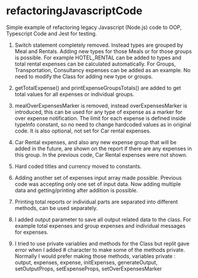 # refactoringJavascriptCode
Simple example of refactoring legacy Javascript (Node.js) code to OOP, Typescript Code and Jest for testing.

1. Switch statement completely removed. Instead types are grouped by Meal and Rentals. Adding new types for those Meals or for those groups is possible. For example HOTEL_RENTAL can be added to types and total rental expenses can be calculated automatically. For Groups, Transportation, Consultancy expenses can be added as an example. No need to modify the Class for adding new type or groups.

2. getTotalExpense() and printExpenseGroupsTotals() are added to get total values for all expenses or individual groups.

3. mealOverExpensesMarker is removed, instead overExpensesMarker is introduced, this can be used for any type of expense as a marker for over expense notification. The limit for each expense is defined inside typeInfo constant, so no need to change hardcoded values as in original code. It is also optional, not set for Car rental expenses.

4. Car Rental expenses, and also any new expense group that will be added in the future, are shown on the report if there are any expenses in this group. In the previous code, Car Rental expenses were not shown.

5. Hard coded titles and currency moved to constants.

6. Adding another set of expenses input array made possible. Previous code was accepting only one set of input data. Now adding multiple data and getting/printing after addition is possible.

7. Printing total reports or individual parts are separated into different methods, can be used separately.

8. I added output parameter to save all output related data to the class. For example total expenses and group expenses and individual messages for expenses.

9. I tried to use private variables and methods for the Class but replit gave error when I added # character to make some of the methods private. Normally I would prefer making those methods, variables private : output, expenses, expense, initExpenses, generateOutput, setOutputProps,  setExpenseProps, setOverExpensesMarker
